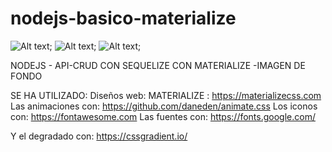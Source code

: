 # nodejs-basico-materialize

![Alt text](nodejs_sequelieze1.jpg);
![Alt text](nodejs_sequelieze3.png);
![Alt text](nodejs_sequelieze2.jpg);

NODEJS - API-CRUD  CON SEQUELIZE  CON MATERIALIZE -IMAGEN DE FONDO 

SE HA UTILIZADO:
Diseños web: MATERIALIZE : https://materializecss.com 
Las animaciones con:  https://github.com/daneden/animate.css
Los iconos con:  https://fontawesome.com
Las fuentes con: https://fonts.google.com/

Y el degradado con: https://cssgradient.io/

